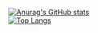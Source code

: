 
[![Anurag's GitHub stats](https://github-readme-stats.vercel.app/api?username=Javi3Code&count_private=true&show_icons=true&theme=radical&repo=github-readme-stats)](https://github.com/anuraghazra/github-readme-stats)
<br>
[![Top Langs](https://github-readme-stats.vercel.app/api/top-langs/?username=Javi3Code&langs_count=10&layout=compact&theme=radical)](https://github.com/anuraghazra/github-readme-stats)
